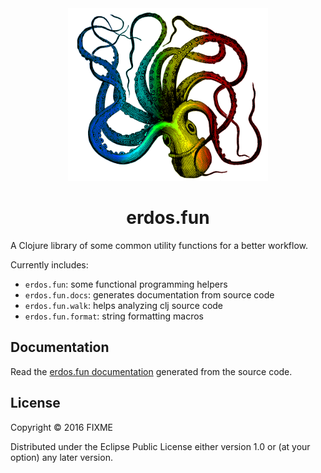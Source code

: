 <div align="center"><img src="doc/logo.png" alt="erdos.fun logo"/></div>

<div align="center"><h1>erdos.fun</h1></div>

A Clojure library of some common utility functions for a better workflow.

Currently includes:

 - `erdos.fun`: some functional programming helpers
 - `erdos.fun.docs`: generates documentation from source code
 - `erdos.fun.walk`: helps analyzing clj source code
 - `erdos.fun.format`: string formatting macros
 
## Documentation

Read the [erdos.fun documentation](doc/index.md) generated from the source code.

## License

Copyright © 2016 FIXME

Distributed under the Eclipse Public License either version 1.0 or (at
your option) any later version.
